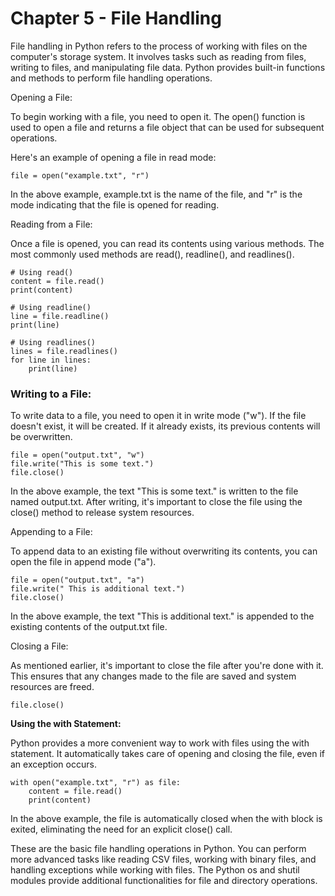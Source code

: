 # Chapter 5 - File Handling

File handling in Python refers to the process of working with files on the computer's storage system. It involves tasks such as reading from files, writing to files, and manipulating file data. Python provides built-in functions and methods to perform file handling operations.

Opening a File:

To begin working with a file, you need to open it. The open() function is used to open a file and returns a file object that can be used for subsequent operations.

Here's an example of opening a file in read mode:
```
file = open("example.txt", "r")
```

In the above example, example.txt is the name of the file, and "r" is the mode indicating that the file is opened for reading.

Reading from a File:

Once a file is opened, you can read its contents using various methods. The most commonly used methods are read(), readline(), and readlines().
```
# Using read()
content = file.read()
print(content)

# Using readline()
line = file.readline()
print(line)

# Using readlines()
lines = file.readlines()
for line in lines:
    print(line)
```

### Writing to a File:

To write data to a file, you need to open it in write mode ("w"). If the file doesn't exist, it will be created. If it already exists, 
its previous contents will be overwritten.
```
file = open("output.txt", "w")
file.write("This is some text.")
file.close()
```
In the above example, the text "This is some text." is written to the file named output.txt. After writing, it's important to close the file using the close() method to release system resources.

Appending to a File:

To append data to an existing file without overwriting its contents, you can open the file in append mode ("a").
```
file = open("output.txt", "a")
file.write(" This is additional text.")
file.close()
```

In the above example, the text "This is additional text." is appended to the existing contents of the output.txt file.

Closing a File:

As mentioned earlier, it's important to close the file after you're done with it. This ensures that any changes made to the file are saved 
and system resources are freed.
```
file.close()
```
**Using the with Statement:**

Python provides a more convenient way to work with files using the with statement. It automatically takes care of opening and closing the file, 
even if an exception occurs.
```
with open("example.txt", "r") as file:
    content = file.read()
    print(content)
```
In the above example, the file is automatically closed when the with block is exited, eliminating the need for an explicit close() call.

These are the basic file handling operations in Python. You can perform more advanced tasks like reading CSV files, working with binary files, and handling exceptions while working with files. The Python os and shutil modules provide additional 
functionalities for file and directory operations.























